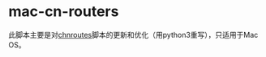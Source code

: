 mac-cn-routers
=========

此脚本主要是对[chnroutes]脚本的更新和优化（用python3重写），只适用于Mac OS。




[chnroutes]: https://github.com/fivesheep/chnroutes